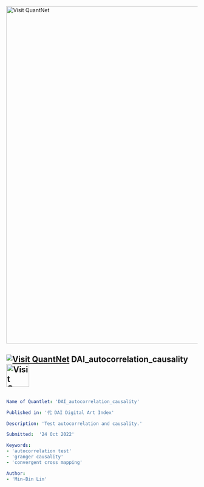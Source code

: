 [<img src="https://github.com/QuantLet/Styleguide-and-FAQ/blob/master/pictures/banner.png" width="888" alt="Visit QuantNet">](http://quantlet.de/)

## [<img src="https://github.com/QuantLet/Styleguide-and-FAQ/blob/master/pictures/qloqo.png" alt="Visit QuantNet">](http://quantlet.de/) **DAI_autocorrelation_causality** [<img src="https://github.com/QuantLet/Styleguide-and-FAQ/blob/master/pictures/QN2.png" width="60" alt="Visit QuantNet 2.0">](http://quantlet.de/)

```yaml

Name of Quantlet: 'DAI_autocorrelation_causality'

Published in: '代 DAI Digital Art Index'

Description: 'Test autocorrelation and causality.'

Submitted:  '24 Oct 2022'

Keywords: 
- 'autocorrelation test'
- 'granger causality'
- 'convergent cross mapping'

Author: 
- 'Min-Bin Lin'
```
